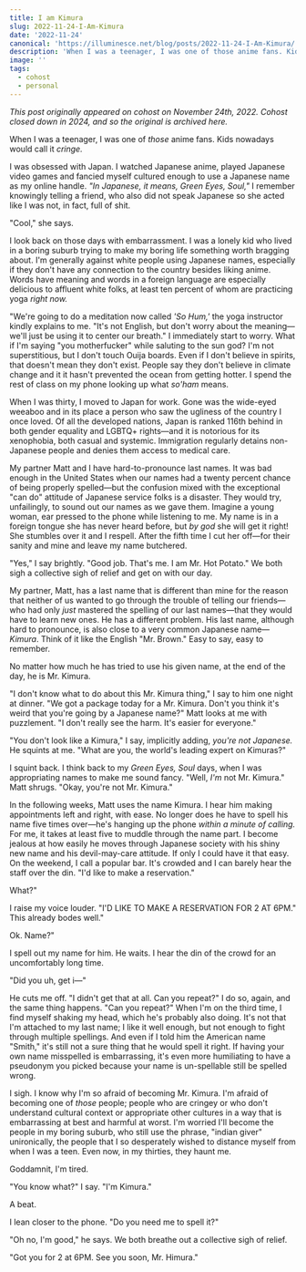 ```yaml
---
title: I am Kimura
slug: 2022-11-24-I-Am-Kimura
date: '2022-11-24'
canonical: 'https://illuminesce.net/blog/posts/2022-11-24-I-Am-Kimura/'
description: 'When I was a teenager, I was one of those anime fans. Kids nowadays would call it cringe. I look back on those days with embarrassment. I was a lonely kid who lived in a boring suburb trying to make my boring life something worth bragging about.'
image: ''
tags:
  - cohost
  - personal
---
```


_This post originally appeared on cohost on November 24th, 2022. Cohost closed down in 2024, and so the original is archived here._

When I was a teenager, I was one of _those_ anime fans. Kids nowadays would call it _cringe._

I was obsessed with Japan. I watched Japanese anime, played Japanese video games and fancied myself cultured enough to use a Japanese name as my online handle. _"In Japanese, it means, Green Eyes, Soul,"_ I remember knowingly telling a friend, who also did not speak Japanese so she acted like I was not, in fact, full of shit.

"Cool," she says.

I look back on those days with embarrassment. I was a lonely kid who lived in a boring suburb trying to make my boring life something worth bragging about. I'm generally against white people using Japanese names, especially if they don't have any connection to the country besides liking anime. Words have meaning and words in a foreign language are especially delicious to affluent white folks, at least ten percent of whom are practicing yoga _right now._

"We're going to do a meditation now called _'So Hum,'_ the yoga instructor kindly explains to me. "It's not English, but don't worry about the meaning—we'll just be using it to center our breath." I immediately start to worry. What if I'm saying "you motherfucker" while saluting to the sun god? I'm not superstitious, but I don't touch Ouija boards. Even if I don't believe in spirits, that doesn't mean they don't exist. People say they don't believe in climate change and it it hasn't prevented the ocean from getting hotter. I spend the rest of class on my phone looking up what _so'ham_ means.

When I was thirty, I moved to Japan for work. Gone was the wide-eyed weeaboo and in its place a person who saw the ugliness of the country I once loved. Of all the developed nations, Japan is ranked 116th behind in both gender equality and LGBTQ+ rights—and it is notorious for its xenophobia, both casual and systemic. Immigration regularly detains non-Japanese people and denies them access to medical care.

My partner Matt and I have hard-to-pronounce last names. It was bad enough in the United States when our names had a twenty percent chance of being properly spelled—but the confusion mixed with the exceptional "can do" attitude of Japanese service folks is a disaster. They would try, unfailingly, to sound out our names as we gave them. Imagine a young woman, ear pressed to the phone while listening to me. My name is in a foreign tongue she has never heard before, but _by god_ she will get it right! She stumbles over it and I respell. After the fifth time I cut her off—for their sanity and mine and leave my name butchered.

"Yes," I say brightly. "Good job. That's me. I am Mr. Hot Potato." We both sigh a collective sigh of relief and get on with our day.

My partner, Matt, has a last name that is different than mine for the reason that neither of us wanted to go through the trouble of telling our friends—who had only _just_ mastered the spelling of our last names—that they would have to learn new ones. He has a different problem. His last name, although hard to pronounce, is also close to a very common Japanese name—_Kimura_. Think of it like the English "Mr. Brown." Easy to say, easy to remember.

No matter how much he has tried to use his given name, at the end of the day, he is Mr. Kimura.

"I don't know what to do about this Mr. Kimura thing," I say to him one night at dinner. "We got a package today for a Mr. Kimura. Don't you think it's weird that you're going by a Japanese name?" Matt looks at me with puzzlement. "I don't really see the harm. It's easier for everyone."

"You don't look like a Kimura," I say, implicitly adding, _you're not Japanese._ He squints at me. "What are you, the world's leading expert on Kimuras?"

I squint back. I think back to my _Green Eyes, Soul_ days, when I was appropriating names to make me sound fancy. "Well, _I'm_ not Mr. Kimura." Matt shrugs. "Okay, you're not Mr. Kimura."

In the following weeks, Matt uses the name Kimura. I hear him making appointments left and right, with ease. No longer does he have to spell his name five times over—he's hanging up the phone _within a minute of calling._ For me, it takes at least five to muddle through the name part. I become jealous at how easily he moves through Japanese society with his shiny new name and his devil-may-care attitude. If only I could have it that easy. On the weekend, I call a popular bar. It's crowded and I can barely hear the staff over the din. "I'd like to make a reservation."

What?"

I raise my voice louder. "I'D LIKE TO MAKE A RESERVATION FOR 2 AT 6PM." This already bodes well."

Ok. Name?"

I spell out my name for him. He waits. I hear the din of the crowd for an uncomfortably long time.

"Did you uh, get i—"

He cuts me off. "I didn't get that at all. Can you repeat?" I do so, again, and the same thing happens. "Can you repeat?" When I'm on the third time, I find myself shaking my head, which he's probably also doing. It's not that I'm attached to my last name; I like it well enough, but not enough to fight through multiple spellings. And even if I told him the American name "Smith," it's still not a sure thing that he would spell it right. If having your own name misspelled is embarrassing, it's even more humiliating to have a pseudonym you picked because your name is un-spellable still be spelled wrong.

I sigh. I know why I'm so afraid of becoming Mr. Kimura. I'm afraid of becoming one of _those_ people; people who are cringey or who don't understand cultural context or appropriate other cultures in a way that is embarrassing at best and harmful at worst. I'm worried I'll become the people in my boring suburb, who still use the phrase, "indian giver" unironically, the people that I so desperately wished to distance myself from when I was a teen. Even now, in my thirties, they haunt me.

Goddamnit, I'm tired.

"You know what?" I say. "I'm Kimura."

A beat.

I lean closer to the phone. "Do you need me to spell it?"

"Oh no, I'm good," he says. We both breathe out a collective sigh of relief.

"Got you for 2 at 6PM. See you soon, Mr. Himura."
